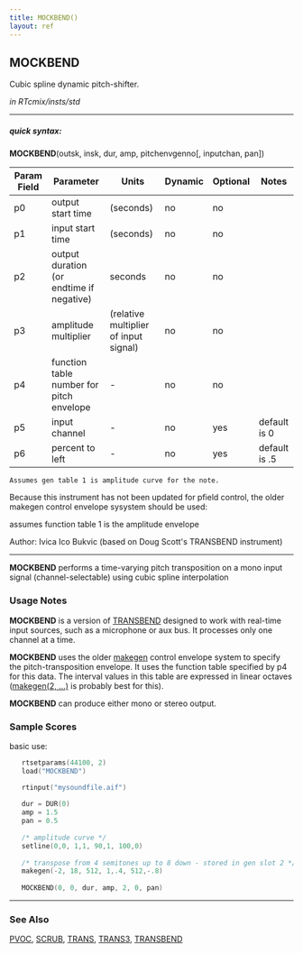 ```yaml
---
title: MOCKBEND()
layout: ref
---
```


## MOCKBEND

Cubic spline dynamic pitch-shifter.

*in RTcmix/insts/std*  
  

-----

##### quick syntax:

**MOCKBEND**(outsk, insk, dur, amp, pitchenvgenno\[, inputchan, pan\])


Param Field	| Parameter | Units | Dynamic | Optional | Notes
----------- | --------- | ----- | -------- | --------- | ---------
p0 | output start time | (seconds) | no | no | 
p1 | input start time | (seconds) | no | no | 
p2 | output duration (or endtime if negative) | seconds | no | no | 
p3 | amplitude multiplier | (relative multiplier of input signal) | no | no | 
p4 | function table number for pitch envelope |  -  | no | no | 
p5 | input channel |  -  | no | yes | default is 0 | 
p6 | percent to left |  -  | no | yes | default is .5 | 

	Assumes gen table 1 is amplitude curve for the note.

   Because this instrument has not been updated for pfield control,
   the older makegen control envelope sysystem should be used:

   assumes function table 1 is the amplitude envelope

   Author:  Ivica Ico Bukvic (based on Doug Scott's TRANSBEND instrument)

  

-----

  
**MOCKBEND** performs a time-varying pitch transposition on a mono input
signal (channel-selectable) using cubic spline interpolation

### Usage Notes

**MOCKBEND** is a version of [TRANSBEND](TRANSBEND.html) designed to
work with real-time input sources, such as a microphone or aux bus. It
processes only one channel at a time.

**MOCKBEND** uses the older [makegen](../scorefile/makegen.html) control
envelope system to specify the pitch-transposition envelope. It uses the
function table specified by p4 for this data. The interval values in
this table are expressed in linear octaves ([makegen(2,
...)](../scorefile/gen2.html) is probably best for this).

**MOCKBEND** can produce either mono or stereo output.

### Sample Scores

basic use:

```cpp
   rtsetparams(44100, 2)
   load("MOCKBEND")

   rtinput("mysoundfile.aif")
   
   dur = DUR(0)
   amp = 1.5
   pan = 0.5
   
   /* amplitude curve */
   setline(0,0, 1,1, 90,1, 100,0)
   
   /* transpose from 4 semitones up to 8 down - stored in gen slot 2 */
   makegen(-2, 18, 512, 1,.4, 512,-.8)
   
   MOCKBEND(0, 0, dur, amp, 2, 0, pan)
```

  

-----

### See Also

[PVOC](PVOC.html), [SCRUB](SCRUB.html), [TRANS](TRANS.html),
[TRANS3](TRANS3.html), [TRANSBEND](TRANSBEND.html)
